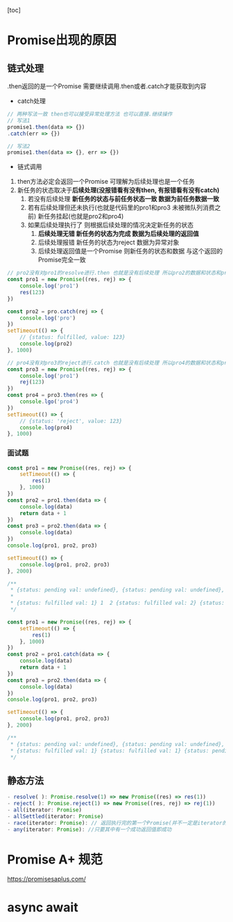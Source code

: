 [toc]
# Promise出现的原因

## 链式处理
.then返回的是一个Promise 需要继续调用.then或者.catch才能获取到内容
- catch处理
```js
// 两种写法一致 then也可以接受异常处理方法 也可以直接.继续操作
// 写法1
promise1.then(data => {})
.catch(err => {})

// 写法2
promise1.then(data => {}, err => {})
```
- 链式调用
1. then方法必定会返回一个Promise 可理解为后续处理也是一个任务
2. 新任务的状态取决于**后续处理(没报错看有没有then, 有报错看有没有catch)**
   1. 若没有后续处理 **新任务的状态与前任务状态一致 数据为前任务数据一致**
   2. 若有后续处理但还未执行(也就是代码里的pro1和pro3 未被微队列消费之前) 新任务挂起(也就是pro2和pro4)
   3. 如果后续处理执行了 则根据后续处理的情况决定新任务的状态
      1. **后续处理无错 新任务的状态为完成 数据为后续处理的返回值**
      2. 后续处理报错 新任务的状态为reject 数据为异常对象
      3. 后续处理返回值是一个Promise 则新任务的状态和数据 与这个返回的Promise完全一致
```js
// pro2没有对pro1的resolve进行.then 也就是没有后续处理 所以pro2的数据和状态和pro1相同
const pro1 = new Promise((res, rej) => {
    console.log('pro1')
    res(123)
})

const pro2 = pro.catch(rej => {
    console.log('pro')
})
setTimeout(() => {
    // {status: fulfilled, value: 123}
    console.log(pro2)
}, 1000)

// pro4没有对pro3的reject进行.catch 也就是没有后续处理 所以pro4的数据和状态和pro3相同
const pro3 = new Promise((res, rej) => {
    console.log('pro1')
    rej(123)
})
const pro4 = pro3.then(res => {
    console.lgo('pro4')
})
setTimeout(() => {
    // {status: 'reject', value: 123}
    console.log(pro4)
}, 1000)
```

### 面试题
```js
const pro1 = new Promise((res, rej) => {
    setTimeout(() => {
        res(1)
    }, 1000)
})
const pro2 = pro1.then(data => {
    console.log(data)
    return data + 1
})
const pro3 = pro2.then(data => {
    console.log(data)
})
console.log(pro1, pro2, pro3)

setTimeout(() => {
    console.log(pro1, pro2, pro3)
}, 2000)

/**
 * {status: pending val: undefined}, {status: pending val: undefined}, {status: pending val: undefined}
 *
 * {status: fulfilled val: 1} 1  2 {status: fulfilled val: 2} {status: fulfilled val: undefined}
 */
```


```js
const pro1 = new Promise((res, rej) => {
    setTimeout(() => {
        res(1)
    }, 1000)
})
const pro2 = pro1.catch(data => {
    console.log(data)
    return data + 1
})
const pro3 = pro2.then(data => {
    console.log(data)
})
console.log(pro1, pro2, pro3)

setTimeout(() => {
    console.log(pro1, pro2, pro3)
}, 2000)

/**
 * {status: pending val: undefined}, {status: pending val: undefined}, {status: pending val: undefined}
 * {status: fulfilled val: 1} {status: fulfilled val: 1} {status: pending val: undefined}
 */
```

## 静态方法
```ts
- resolve( ): Promise.resolve(1) => new Promise((res) => res(1))
- reject( ): Promise.reject(1) => new Promise((res, rej) => rej(1))
- all(iterator: Promise)
- allSettled(iterator: Promise)
- race(iterator: Promise): // 返回执行完的第一个Promise(并不一定是iterator的第一个)
- any(iterator: Promise): //只要其中有一个成功返回值即成功
```

# Promise A+ 规范
https://promisesaplus.com/


# async await

